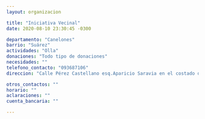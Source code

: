 ```yaml
---
layout: organizacion

title: "Iniciativa Vecinal"
date: 2020-08-10 23:30:45 -0300

departamento: "Canelones"
barrio: "Suárez"
actividades: "Olla"
donaciones: "Todo tipo de donaciones"
necesidades: ""
telefono_contacto: "093687106"
direccion: "Calle Pérez Castellano esq.Aparicio Saravia en el costado de heladería Francolate"

otros_contactos: ""
horario: ""
aclaraciones: ""
cuenta_bancaria: ""

---
```

